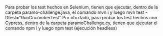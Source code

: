 Para probar los test hechos en Selenium, tienen que ejecutar, dentro de la carpeta paramo-challenge.java, el comando mvn i y luego mvn test -Dtest="RunCucumberTest"
Por otro lado, para probar los test hechos con Cypress, dentro de la carpeta paramoChallenge.cy, tienen que ejecutar el comando npm i y luego npm test (ejecución headless) 
